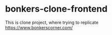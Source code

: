 # bonkers-clone-frontend
This is clone project, where trying to replicate https://www.bonkerscorner.com/
